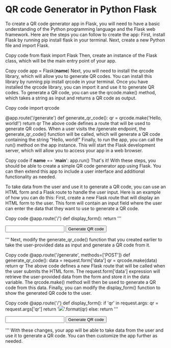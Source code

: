 # QR code Generator in Python Flask
To create a QR code generator app in Flask, you will need to have a basic understanding of the Python programming language and the Flask web framework. Here are the steps you can follow to create the app:
First, install Flask by running pip install flask in your terminal.
Next, create a new Python file and import Flask.

Copy code
from flask import Flask
Then, create an instance of the Flask class, which will be the main entry point of your app.

Copy code
app = Flask(__name__)
Next, you will need to install the qrcode library, which will allow you to generate QR codes. You can install this library by running pip install qrcode in your terminal.
Once you have installed the qrcode library, you can import it and use it to generate QR codes. To generate a QR code, you can use the qrcode.make() method, which takes a string as input and returns a QR code as output.

Copy code
import qrcode

@app.route('/generate')
def generate_qr_code():
    qr = qrcode.make('Hello, world!')
    return qr
The above code defines a route that will be used to generate QR codes. When a user visits the /generate endpoint, the generate_qr_code() function will be called, which will generate a QR code containing the string "Hello, world!"
Finally, to run the app, you can call the run() method on the app instance. This will start the Flask development server, which will allow you to access your app in a web browser.

Copy code
if __name__ == '__main__':
    app.run()
That's it! With these steps, you should be able to create a simple QR code generator app using Flask. You can then extend this app to include a user interface and additional functionality as needed.

To take data from the user and use it to generate a QR code, you can use an HTML form and a Flask route to handle the user input. Here is an example of how you can do this:
First, create a new Flask route that will display an HTML form to the user. This form will contain an input field where the user can enter the data that they want to use to generate a QR code.

Copy code
@app.route('/')
def display_form():
    return '''
    <form action="/generate" method="POST">
        <input type="text" name="data">
        <input type="submit" value="Generate QR code">
    </form>
    '''
Next, modify the generate_qr_code() function that you created earlier to take the user-provided data as input and generate a QR code from it.

Copy code
@app.route('/generate', methods=['POST'])
def generate_qr_code():
    data = request.form['data']
    qr = qrcode.make(data)
    return qr
The above code defines a new Flask route that will be called when the user submits the HTML form. The request.form['data'] expression will retrieve the user-provided data from the form and store it in the data variable. The qrcode.make() method will then be used to generate a QR code from this data.
Finally, you can modify the display_form() function to show the generated QR code to the user.

Copy code
@app.route('/')
def display_form():
    if 'qr' in request.args:
        qr = request.args['qr']
        return '<img src="{}">'.format(qr)
    else:
        return '''
        <form action="/generate" method="POST">
            <input type="text" name="data">
            <input type="submit" value="Generate QR code">
        </form>
        '''
With these changes, your app will be able to take data from the user and use it to generate a QR code. You can then customize the app further as needed.
